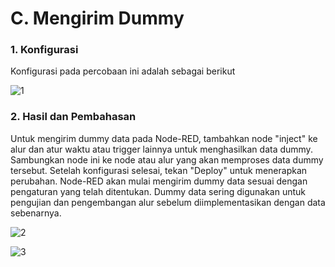 # C. Mengirim Dummy

### 1. Konfigurasi
Konfigurasi pada percobaan ini adalah sebagai berikut

![1](https://github.com/AlfinIzza01/Sistem-Embedded/assets/94149476/d2ea466d-d3f8-4eb6-baf0-d3d836367f3b)

### 2. Hasil dan Pembahasan
Untuk mengirim dummy data pada Node-RED, tambahkan node "inject" ke alur dan atur waktu atau trigger lainnya untuk menghasilkan data dummy. Sambungkan node ini ke node atau alur yang akan memproses data dummy tersebut. Setelah konfigurasi selesai, tekan "Deploy" untuk menerapkan perubahan. Node-RED akan mulai mengirim dummy data sesuai dengan pengaturan yang telah ditentukan. Dummy data sering digunakan untuk pengujian dan pengembangan alur sebelum diimplementasikan dengan data sebenarnya.

![2](https://github.com/AlfinIzza01/Sistem-Embedded/assets/94149476/75092ce0-6d5a-460c-84ad-0c5b9bf4a739)

![3](https://github.com/AlfinIzza01/Sistem-Embedded/assets/94149476/0fb3500e-692d-4e70-899a-db3bd732a371)

